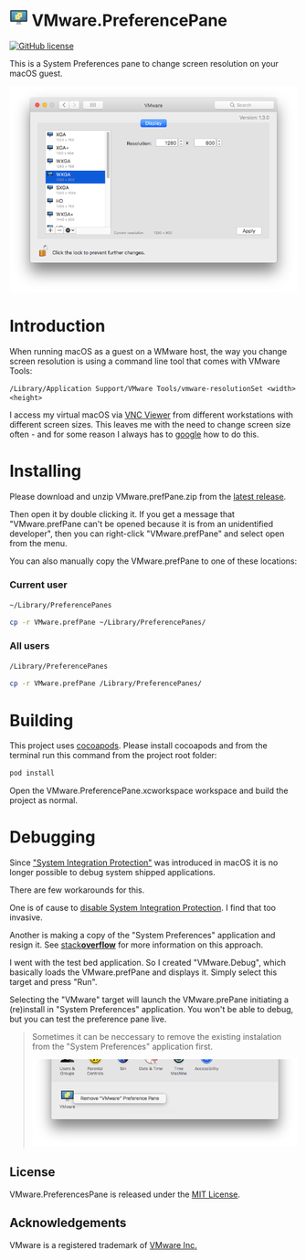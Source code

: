 ![AppIcon](VMware/Assets.xcassets/AppIcon.appiconset/icon32.png) VMware.PreferencePane
=====================

[![GitHub license](https://img.shields.io/badge/license-MIT-blue.svg)](https://github.com/MarLoe/VMware.PreferencePane/blob/master/LICENSE)

This is a System Preferences pane to change screen resolution on your macOS guest.

![VMware.prefPane](Images/VMware.prefPane.png)

# Introduction
When running macOS as a guest on a WMware host, the way you change screen resolution is using a command line tool that comes with VMware Tools:

```
/Library/Application Support/VMware Tools/vmware-resolutionSet <width> <height>
```

I access my virtual macOS via [VNC Viewer](https://www.realvnc.com/en/connect/download/viewer) from different workstations with different screen sizes. This leaves me with the need to change screen size often - and for some reason I always has to [google](https://www.google.dk/search?q=vmware+osx+change+resolution) how to do this.

# Installing
Please download and unzip VMware.prefPane.zip from the [latest release](https://github.com/MarLoe/VMware.PreferencePane/releases/latest). 

Then open it by double clicking it. If you get a message that "VMware.prefPane can't be opened because it is from an unidentified developer", then you can right-click "VMware.prefPane" and select open from the menu.

You can also manually copy the VMware.prefPane to one of these locations:

### Current user
```~/Library/PreferencePanes```
```bash
cp -r VMware.prefPane ~/Library/PreferencePanes/
```
### All users
```/Library/PreferencePanes```
```bash
cp -r VMware.prefPane /Library/PreferencePanes/
```

# Building
This project uses [cocoapods](https://cocoapods.org/). Please install cocoapods and from the terminal run this command from the project root folder:
```bash
pod install
```
Open the VMware.PreferencePane.xcworkspace workspace and build the project as normal.

# Debugging
Since ["System Integration Protection"](https://developer.apple.com/library/content/documentation/Security/Conceptual/System_Integrity_Protection_Guide/Introduction/Introduction.html) was introduced in macOS it is no longer possible to debug system shipped applications.

There are few workarounds for this.

One is of cause to [disable System Integration Protection](https://developer.apple.com/library/content/documentation/Security/Conceptual/System_Integrity_Protection_Guide/ConfiguringSystemIntegrityProtection/ConfiguringSystemIntegrityProtection.html). I find that too invasive.

Another is making a copy of the "System Preferences" application and resign it. See [stack**overflow**](https://stackoverflow.com/a/40708258) for more information on this approach.

I went with the test bed application. So I created "VMware.Debug", which basically loads the VMware.prefPane and displays it. Simply select this target and press "Run".

Selecting the "VMware" target will launch the VMware.prePane initiating a (re)install in "System Preferences" application. You won't be able to debug, but you can test the preference pane live.
> Sometimes it can be neccessary to remove the existing instalation from the "System Preferences" application first.
>
>![Remove VMware Preference Pane](Images/VMware.prefPane.remove.png)


License
-------

VMware.PreferencesPane is released under the [MIT License](https://github.com/MarLoe/VMware.PreferencePane/blob/master/LICENSE).


Acknowledgements
----------------
VMware is a registered trademark of [VMware Inc.](http://vmware.com)
